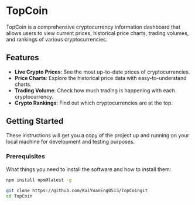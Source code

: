 # TopCoin

TopCoin is a comprehensive cryptocurrency information dashboard that allows users to view current prices, historical price charts, trading volumes, and rankings of various cryptocurrencies.

## Features

- **Live Crypto Prices**: See the most up-to-date prices of cryptocurrencies.
- **Price Charts**: Explore the historical price data with easy-to-understand charts.
- **Trading Volume**: Check how much trading is happening with each cryptocurrency.
- **Crypto Rankings**: Find out which cryptocurrencies are at the top.

## Getting Started

These instructions will get you a copy of the project up and running on your local machine for development and testing purposes.

### Prerequisites

What things you need to install the software and how to install them:

```bash
npm install npm@latest -g

git clone https://github.com/KaiYuanEng0513/TopCoingit
cd TopCoin
